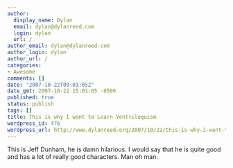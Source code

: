 ```yaml
---
author:
  display_name: Dylan
  email: dylan@dylanreed.com
  login: dylan
  url: /
author_email: dylan@dylanreed.com
author_login: dylan
author_url: /
categories:
- Awesome
comments: []
date: "2007-10-22T09:01:05Z"
date_gmt: 2007-10-22 15:01:05 -0500
published: true
status: publish
tags: []
title: This is why I want to Learn Ventriloquism
wordpress_id: 476
wordpress_url: http://www.dylanreed.org/2007/10/22/this-is-why-i-want-to-learn-ventriloquism/
---
```


This is Jeff Dunham, he is damn hilarious. I would say that he is quite good and has a lot of really good characters. Man oh man. 
